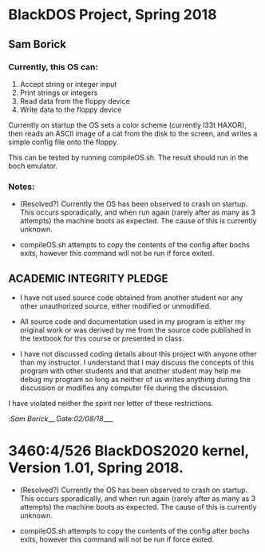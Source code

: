 # BlackDOS Project, Spring 2018
## Sam Borick

### Currently, this OS can:

1. Accept string or integer input
2. Print strings or integers
3. Read data from the floppy device
4. Write data to the floppy device

Currently on startup the OS sets a color scheme (currently l33t HAXOR), then reads an ASCII image of a cat from the disk to the screen, and writes a simple config file onto the floppy.

This can be tested by running compileOS.sh.  The result should run in the boch emulator.

### Notes:

- (Resolved?) Currently the OS has been observed to crash on startup. This occurs sporadically, and when run again (rarely after as many as 3 attempts) the machine boots as expected. The cause of this is currently unknown.

- compileOS.sh attempts to copy the contents of the config after bochs exits, however this command will not be run if force exited.

## ACADEMIC INTEGRITY PLEDGE 
- I have not used source code obtained from another student nor any other unauthorized source, either modified or unmodified.
                                                                       
- All source code and documentation used in my program is either my original work or was derived by me from the source code published in the textbook for this course or presented in class.
                                                                       
- I have not discussed coding details about this project with anyone other than my instructor. I understand that I may discuss the concepts of this program with other students and that another student may help me debug my program so long as neither of us writes anything during the discussion or modifies any computer file during the discussion.
                                                                       
I have violated neither the spirit nor letter of these restrictions.

:_Sam Borick___ Date:_02/08/18____


3460:4/526 BlackDOS2020 kernel, Version 1.01, Spring 2018.
=======
- (Resolved?) Currently the OS has been observed to crash on startup.  This occurs sporadically, and when run again (rarely after as many as 3 attempts) the machine boots as expected.  The cause of this is currently unknown.

- compileOS.sh attempts to copy the contents of the config after bochs exits, however this command will not be run if force exited.